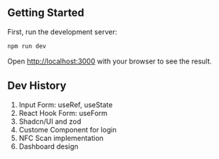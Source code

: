 ## Getting Started

First, run the development server:

```bash
npm run dev
```

Open [http://localhost:3000](http://localhost:3000) with your browser to see the result.

## Dev History

1. Input Form: useRef, useState
2. React Hook Form: useForm
3. Shadcn/UI and zod
4. Custome Component for login
5. NFC Scan implementation
6. Dashboard design
